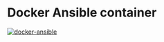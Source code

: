 # Docker Ansible container

[![docker-ansible](https://img.shields.io/badge/spy86-ansible-blue.svg)](https://cloud.docker.com/repository/docker/spy86/ansible)
